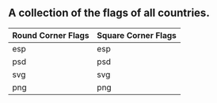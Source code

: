 ## A collection of the flags of all countries.

| Round Corner Flags | Square Corner Flags |
|--------------------|---------------------|
| esp                | esp                 |
| psd                | psd                 |
| svg                | svg                 |
| png                | png                 |
